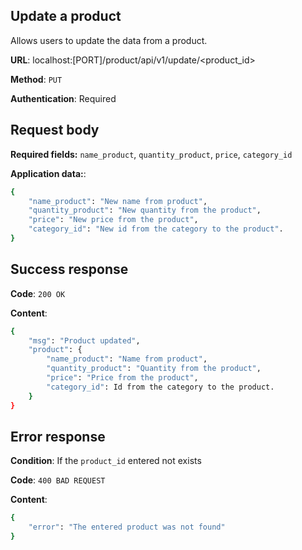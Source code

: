 ## Update a product
Allows users to update the data from a product.

**URL**: localhost:[PORT]/product/api/v1/update/<product_id>

**Method**: `PUT`

**Authentication**: Required

## Request body
**Required fields:** `name_product`, `quantity_product`, `price`, `category_id`

**Application data:**:
```bash
{
    "name_product": "New name from product",
    "quantity_product": "New quantity from the product",
    "price": "New price from the product",
    "category_id": "New id from the category to the product".
}
```

## Success response
**Code**: `200 OK`

**Content**:
```bash
{
    "msg": "Product updated", 
    "product": {
        "name_product": "Name from product",
        "quantity_product": "Quantity from the product",
        "price": "Price from the product",
        "category_id": Id from the category to the product.
    }
}
```

## Error response
**Condition**: If the `product_id` entered not exists

**Code**: `400 BAD REQUEST`

**Content**:
```bash
{
    "error": "The entered product was not found"
}
```